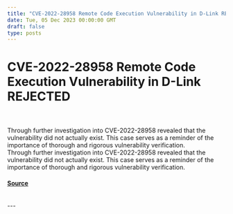 ```yaml
---
title: "CVE-2022-28958 Remote Code Execution Vulnerability in D-Link REJECTED"
date: Tue, 05 Dec 2023 00:00:00 GMT
draft: false
type: posts
---
```

# CVE-2022-28958 Remote Code Execution Vulnerability in D-Link REJECTED

<br/>

<br/>
Through further investigation into CVE-2022-28958 revealed that the vulnerability did not actually exist. This case serves as a reminder of the importance of thorough and rigorous vulnerability verification.
<br/>
Through further investigation into CVE-2022-28958 revealed that the vulnerability did not actually exist. This case serves as a reminder of the importance of thorough and rigorous vulnerability verification.

#### [Source](https://www.greynoise.io/blog/cve-2022-28958-remote-code-execution-vulnerability-dlink-rejected)

<br/>
---
